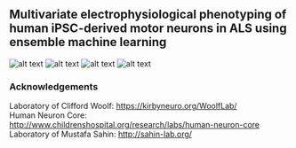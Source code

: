 ## Multivariate electrophysiological phenotyping of human iPSC-derived motor neurons in ALS using ensemble machine learning

![alt text](https://github.com/syed-adil-wafa/MEA-phenotyping-of-ALS-motor-neurons/blob/master/figures/feature_importance.jpg)
![alt text](https://github.com/syed-adil-wafa/MEA-phenotyping-of-ALS-motor-neurons/blob/master/figures/early_stage_features.jpg)
![alt text](https://github.com/syed-adil-wafa/MEA-phenotyping-of-ALS-motor-neurons/blob/master/figures/mid_stage_features.jpg)
![alt text](https://github.com/syed-adil-wafa/MEA-phenotyping-of-ALS-motor-neurons/blob/master/figures/late_stage_features.jpg)

### Acknowledgements
Laboratory of Clifford Woolf: https://kirbyneuro.org/WoolfLab/
<br/> Human Neuron Core: http://www.childrenshospital.org/research/labs/human-neuron-core
<br/> Laboratory of Mustafa Sahin: http://sahin-lab.org/
